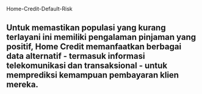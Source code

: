 Home-Credit-Default-Risk
## Untuk memastikan populasi yang kurang terlayani ini memiliki pengalaman pinjaman yang positif, Home Credit memanfaatkan berbagai data alternatif - termasuk informasi telekomunikasi dan transaksional - untuk memprediksi kemampuan pembayaran klien mereka.
